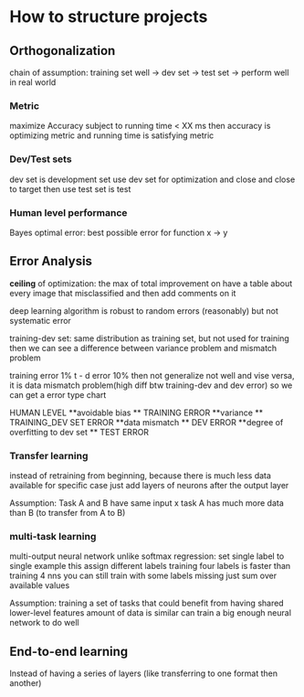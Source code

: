 # How to structure projects 
## Orthogonalization 
chain of assumption: training set well -> dev set -> test set -> perform well in real world 

### Metric
maximize Accuracy 
subject to running time < XX ms
then accuracy is optimizing metric and running time is satisfying metric 

### Dev/Test sets
dev set is development set 
use dev set for optimization and close and close to target
then use test set is test 

### Human level performance 
Bayes optimal error: best possible error for function x -> y 

## Error Analysis 
**ceiling** of optimization: the max of total improvement on 
have a table about every image that misclassified and then add comments on it 

deep learning algorithm is robust to random errors (reasonably) but not systematic error

training-dev set: same distribution as training set, but not used for training 
then we can see a difference between variance problem and mismatch problem 

training error 1%
t - d error    10% then not generalize not well 
and vise versa, it is data mismatch problem(high diff btw training-dev and dev error)
so we can get a error type chart

HUMAN LEVEL
**avoidable bias **
TRAINING ERROR 
**variance **
TRAINING_DEV SET ERROR 
**data mismatch **
DEV ERROR 
**degree of overfitting to dev set **
TEST ERROR 

### Transfer learning 
instead of retraining from beginning, 
because there is much less data available for specific case
just add layers of neurons after the output layer 

Assumption: 
Task A and B have same input x 
task A has much more data than B (to transfer from A to B)

### multi-task learning 
multi-output neural network 
unlike softmax regression: set single label to single example
this assign different labels 
training four labels is faster than training 4 nns 
you can still train with some labels missing 
    just sum over available values 

Assumption: 
    training a set of tasks that could benefit from having shared lower-level features 
    amount of data is similar 
    can train a big enough neural network to do well 

## End-to-end learning 
Instead of having a series of layers (like transferring to one format then another)